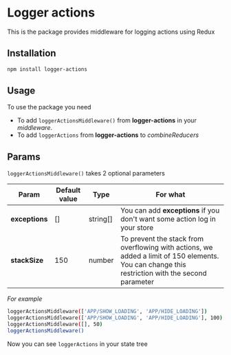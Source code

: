 # Logger actions
This is the package provides middleware for logging actions using Redux

## Installation
```sh
npm install logger-actions
```

## Usage
To use the package you need
- To add `loggerActionsMiddleware()` from **logger-actions** in your _middleware_. 
- To add `loggerActions` from **logger-actions** to _combineReducers_

## Params
`loggerActionsMiddleware()` takes 2 optional parameters

|     Param      | Default value |   Type   | For what |
| -------------- | ------------- | -------- | -------- |
| **exceptions** |      []       | string[] | You can add **exceptions** if you don't want some action log in your store
| **stackSize**  |      150      |  number  | To prevent the stack from overflowing with actions, we added a limit of 150 elements. You can change this restriction with the second parameter

_For example_
```sh
loggerActionsMiddleware(['APP/SHOW_LOADING', 'APP/HIDE_LOADING'])
loggerActionsMiddleware(['APP/SHOW_LOADING', 'APP/HIDE_LOADING'], 100)
loggerActionsMiddleware([], 50)
loggerActionsMiddleware()
```

Now you can see `loggerActions` in your state tree
